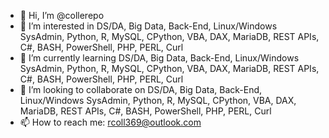 - 👋 Hi, I’m @collerepo
- 👀 I’m interested in DS/DA, Big Data, Back-End, Linux/Windows SysAdmin, Python, R, MySQL, CPython, VBA, DAX, MariaDB, REST APIs, C#, BASH, PowerShell, PHP, PERL, Curl 
- 🌱 I’m currently learning DS/DA, Big Data, Back-End, Linux/Windows SysAdmin, Python, R, MySQL, CPython, VBA, DAX, MariaDB, REST APIs, C#, BASH, PowerShell, PHP, PERL, Curl 
- 💞️ I’m looking to collaborate on DS/DA, Big Data, Back-End, Linux/Windows SysAdmin, Python, R, MySQL, CPython, VBA, DAX, MariaDB, REST APIs, C#, BASH, PowerShell, PHP, PERL, Curl 
- 📫 How to reach me: rcoll369@outlook.com

<!---
collerepo/collerepo is a ✨ special ✨ repository because its `README.md` (this file) appears on your GitHub profile.
You can click the Preview link to take a look at your changes.
--->
